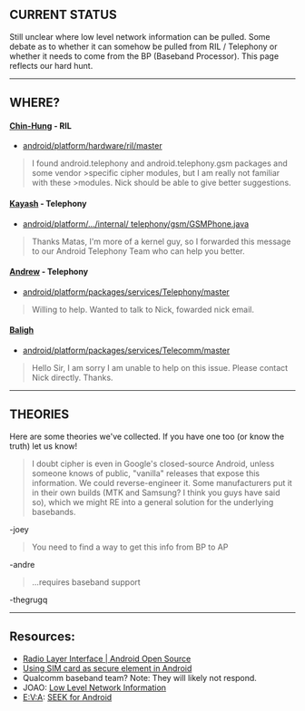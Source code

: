 ## CURRENT STATUS

Still unclear where low level network information can be pulled.  Some debate as to whether it can somehow be pulled from RIL / Telephony or whether it needs to come from the BP (Baseband Processor). This page reflects our hard hunt.

---

## WHERE?

#### [Chin-Hung](mailto:chh@google.com) - RIL

* [android/platform/hardware/ril/master](https://android.googlesource.com/platform/hardware/ril/+/master)

>I found android.telephony and android.telephony.gsm packages and some vendor >specific cipher modules, but I am really not familiar with these 	>modules. Nick should be able to give better suggestions.

#### [Kayash](mailto:mkayyash@google.com) - Telephony

* [android/platform/.../internal/ telephony/gsm/GSMPhone.java](https://android.googlesource.com/platform/frameworks/opt/telephony/+/83a97603d6e38ca5600cc12780fbfbee0cfe483f/src/java/com/android/internal/telephony/gsm/GSMPhone.java#106)

>Thanks Matas, I'm more of a kernel guy, so I forwarded this message to our Android Telephony Team who can help you better.

#### [Andrew](mailto:anwlee@google.com)  - Telephony

* [android/platform/packages/services/Telephony/master](https://android.googlesource.com/platform/packages/services/Telephony/+/master)

>Willing to help. Wanted to talk to Nick, fowarded nick email.

####  [Baligh](mailto:baligh@google.com)

* [android/platform/packages/services/Telecomm/master](https://android.googlesource.com/platform/packages/services/Telecomm/+/master)

>Hello Sir, I am sorry I am unable to help on this issue. Please contact Nick directly. Thanks.

---

## THEORIES

Here are some theories we've collected. If you have one too (or know the truth) let us know!

>I doubt cipher is even in Google's closed-source Android, unless someone knows of public, "vanilla" releases that expose this information. We could reverse-engineer it. Some manufacturers put it in their own builds (MTK and Samsung? I think you guys have said so), which we might RE into a general solution for the underlying basebands.

-joey

>You need to find a way to get this info from BP to AP

-andre

>...requires baseband support

-thegrugq

---

## Resources:

* [Radio Layer Interface | Android Open Source](http://www.kandroid.org/online-pdk/guide/telephony.html)
* [Using SIM card as secure element in Android](http://nelenkov.blogspot.com/2013/09/using-sim-card-as-secure-element.html)
* Qualcomm baseband team? Note: They will likely not respond.
* JOAO: [Low Level Network Information](https://groups.google.com/forum/#!topic/android-platform/tVyNMnXtcEI)
* [E:V:A](https://github.com/E3V3A): [SEEK for Android](https://groups.google.com/forum/#!topic/seek-for-android/OALRa9EBxMI)
